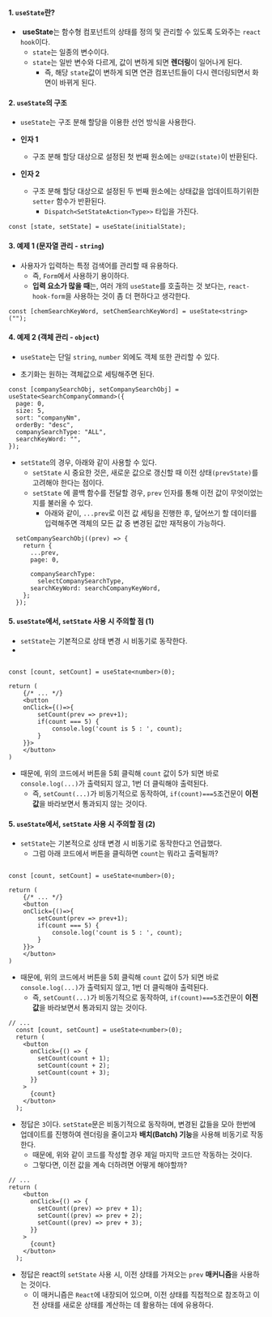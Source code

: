 
#### 1. `useState`란?

-  **useState**는 함수형 컴포넌트의 상태를 정의 및 관리할 수 있도록 도와주는 `react hook`이다.
	- `state`는 일종의 변수이다.
	- `state`는 일반 변수와 다르게, 값이 변하게 되면 **렌더링**이 일어나게 된다. 
		- 즉, 해당 `state`값이 변하게 되면 연관 컴포넌트들이 다시 렌더링되면서 화면이 바뀌게 된다.


#### 2. `useState`의 구조

- `useState`는 구조 분해 할당을 이용한 선언 방식을 사용한다.

- **인자 1**
	- 구조 분해 할당 대상으로 설정된 첫 번째 원소에는 `상태값(state)`이 반환된다.
	
- **인자 2**
	- 구조 분해 할당 대상으로 설정된 두 번째 원소에는 상태값을 업데이트하기위한 `setter` 함수가 반환된다. 
		- `Dispatch<SetStateAction<Type>>` 타입을 가진다.

```tsx
const [state, setState] = useState(initialState);
```


#### 3. 예제 1 (문자열 관리 - `string`)

- 사용자가 입력하는 특정 검색어를 관리할 때 유용하다.
	- 즉, `Form`에서 사용하기 용이하다.
	- **입력 요소가 많을 때**는, 여러 개의 `useState`를 호출하는 것 보다는, `react-hook-form`을 사용하는 것이 좀 더 편하다고 생각한다.

```tsx
const [chemSearchKeyWord, setChemSearchKeyWord] = useState<string>("");
```

#### 4. 예제 2 (객체 관리 - `object`)

- `useState`는 단일 `string`, `number` 외에도 객체 또한 관리할 수 있다.

- 초기화는 원하는 객체값으로 세팅해주면 된다.
```tsx
const [companySearchObj, setCompanySearchObj] =
useState<SearchCompanyCommand>({
  page: 0,
  size: 5,
  sort: "companyNm",
  orderBy: "desc",
  companySearchType: "ALL",
  searchKeyWord: "",
});
```

- `setState`의 경우, 아래와 같이 사용할 수 있다.
	- `setState` 시 중요한 것은, 새로운 값으로 갱신할 때 이전 상태`(prevState)`를 고려해야 한다는 점이다.
	- `setState` 에 콜백 함수를 전달할 경우, `prev` 인자를 통해 이전 값이 무엇이었는지를 불러올 수 있다.
		- 아래와 같이, `...prev`로 이전 값 세팅을 진행한 후, 덮어쓰기 할 데이터를 입력해주면 객체의 모든 값 중 변경된 값만 재적용이 가능하다.
```tsx
  setCompanySearchObj((prev) => {
	return {
	  ...prev,
	  page: 0,

	  companySearchType:
		selectCompanySearchType,
	  searchKeyWord: searchCompanyKeyWord,
	};
  });
```

#### 5. `useState`에서, `setState` 사용 시 주의할 점 (1)

- `setState`는 기본적으로 상태 변경 시 비동기로 동작한다.
- 
```tsx

const [count, setCount] = useState<number>(0);

return (
	{/* ... */}
	<button
	onClick={()=>{
		setCount(prev => prev+1);
		if(count === 5) {
			console.log('count is 5 : ', count);
		}
	}}>
	</button>
)
```

- 때문에, 위의 코드에서 버튼을 5회 클릭해 `count` 값이 5가 되면 바로 `console.log(...)`가 출력되지 않고, 1번 더 클릭해야 출력된다.
	- 즉, `setCount(...)`가 비동기적으로 동작하여, `if(count)===5`조건문이 **이전 값**을 바라보면서 통과되지 않는 것이다.


#### 5. `useState`에서, `setState` 사용 시 주의할 점 (2)

- `setState`는 기본적으로 상태 변경 시 비동기로 동작한다고 언급했다.
	- 그럼 아래 코드에서 버튼을 클릭하면 `count`는 뭐라고 출력될까?
```tsx

const [count, setCount] = useState<number>(0);

return (
	{/* ... */}
	<button
	onClick={()=>{
		setCount(prev => prev+1);
		if(count === 5) {
			console.log('count is 5 : ', count);
		}
	}}>
	</button>
)
```

- 때문에, 위의 코드에서 버튼을 5회 클릭해 `count` 값이 5가 되면 바로 `console.log(...)`가 출력되지 않고, 1번 더 클릭해야 출력된다.
	- 즉, `setCount(...)`가 비동기적으로 동작하여, `if(count)===5`조건문이 **이전 값**을 바라보면서 통과되지 않는 것이다.

```tsx
// ...
  const [count, setCount] = useState<number>(0);
  return (
    <button
      onClick={() => {
        setCount(count + 1);
        setCount(count + 2);
        setCount(count + 3);
      }}
    >
      {count}
    </button>
  );
```

- 정답은 `3`이다. `setState`문은 비동기적으로 동작하며, 변경된 값들을 모아 한번에 업데이트를 진행하여 렌더링을 줄이고자 **배치(Batch) 기능**을 사용해 비동기로 작동한다.
	- 때문에, 위와 같이 코드를 작성할 경우 제일 마지막 코드만 작동하는 것이다.
	- 그렇다면, 이전 값을 계속 더하려면 어떻게 해야할까?

```tsx
// ...
return (
    <button
      onClick={() => {
        setCount((prev) => prev + 1);
        setCount((prev) => prev + 2);
        setCount((prev) => prev + 3);
      }}
    >
      {count}
    </button>
  );
```

- 정답은 react의 `setState` 사용 시, 이전 상태를 가져오는 `prev` **매커니즘**을 사용하는 것이다.
	- 이 매커니즘은 `React`에 내장되어 있으며, 이전 상태를 직접적으로 참조하고 이전 상태를 새로운 상태를 계산하는 데 활용하는 데에 유용하다.